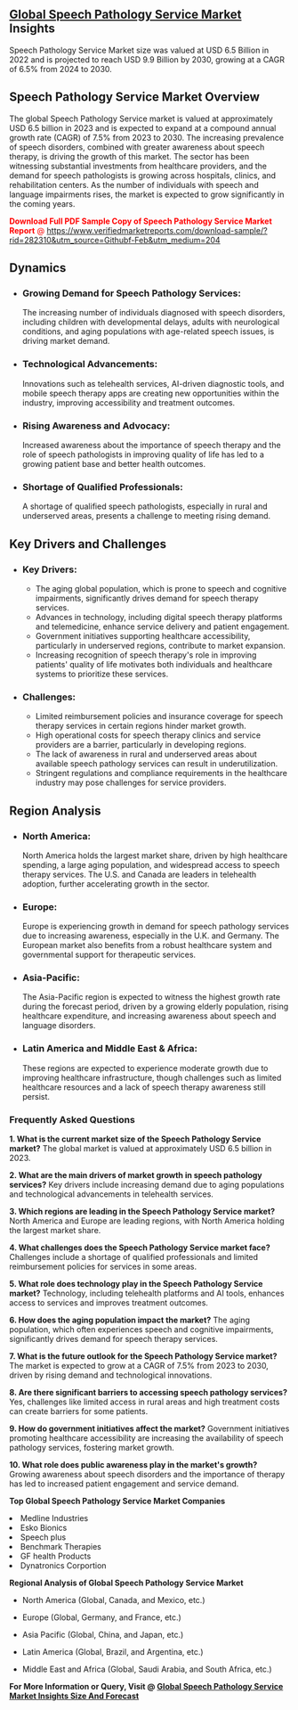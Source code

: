 <h2><a href="https://www.verifiedmarketreports.com/download-sample/?rid=282310&amp;utm_source=Githubf&amp;utm_medium=204" target="_blank">Global Speech Pathology Service Market</a> Insights</h2><p>Speech Pathology Service Market size was valued at USD 6.5 Billion in 2022 and is projected to reach USD 9.9 Billion by 2030, growing at a CAGR of 6.5% from 2024 to 2030.</p><p> <h2>Speech Pathology Service Market Overview</h2> <p>The global Speech Pathology Service market is valued at approximately USD 6.5 billion in 2023 and is expected to expand at a compound annual growth rate (CAGR) of 7.5% from 2023 to 2030. The increasing prevalence of speech disorders, combined with greater awareness about speech therapy, is driving the growth of this market. The sector has been witnessing substantial investments from healthcare providers, and the demand for speech pathologists is growing across hospitals, clinics, and rehabilitation centers. As the number of individuals with speech and language impairments rises, the market is expected to grow significantly in the coming years.</p> <p><p><span class=""><span style="color: #ff0000;"><strong>Download Full PDF Sample Copy of Speech Pathology Service Market Report</strong> @ </span><a href="https://www.verifiedmarketreports.com/download-sample/?rid=282310&amp;utm_source=Githubf-Feb&amp;utm_medium=204" target="_blank">https://www.verifiedmarketreports.com/download-sample/?rid=282310&amp;utm_source=Githubf-Feb&amp;utm_medium=204</a></span></p></p> <h2>Dynamics</h2> <ul> <li><h3>Growing Demand for Speech Pathology Services:</h3> The increasing number of individuals diagnosed with speech disorders, including children with developmental delays, adults with neurological conditions, and aging populations with age-related speech issues, is driving market demand.</li> <li><h3>Technological Advancements:</h3> Innovations such as telehealth services, AI-driven diagnostic tools, and mobile speech therapy apps are creating new opportunities within the industry, improving accessibility and treatment outcomes.</li> <li><h3>Rising Awareness and Advocacy:</h3> Increased awareness about the importance of speech therapy and the role of speech pathologists in improving quality of life has led to a growing patient base and better health outcomes.</li> <li><h3>Shortage of Qualified Professionals:</h3> A shortage of qualified speech pathologists, especially in rural and underserved areas, presents a challenge to meeting rising demand.</li> </ul> <h2>Key Drivers and Challenges</h2> <ul> <li><h3>Key Drivers:</h3> <ul> <li>The aging global population, which is prone to speech and cognitive impairments, significantly drives demand for speech therapy services.</li> <li>Advances in technology, including digital speech therapy platforms and telemedicine, enhance service delivery and patient engagement.</li> <li>Government initiatives supporting healthcare accessibility, particularly in underserved regions, contribute to market expansion.</li> <li>Increasing recognition of speech therapy's role in improving patients' quality of life motivates both individuals and healthcare systems to prioritize these services.</li> </ul> </li> <li><h3>Challenges:</h3> <ul> <li>Limited reimbursement policies and insurance coverage for speech therapy services in certain regions hinder market growth.</li> <li>High operational costs for speech therapy clinics and service providers are a barrier, particularly in developing regions.</li> <li>The lack of awareness in rural and underserved areas about available speech pathology services can result in underutilization.</li> <li>Stringent regulations and compliance requirements in the healthcare industry may pose challenges for service providers.</li> </ul> </li> </ul> <h2>Region Analysis</h2> <ul> <li><h3>North America:</h3> North America holds the largest market share, driven by high healthcare spending, a large aging population, and widespread access to speech therapy services. The U.S. and Canada are leaders in telehealth adoption, further accelerating growth in the sector.</li> <li><h3>Europe:</h3> Europe is experiencing growth in demand for speech pathology services due to increasing awareness, especially in the U.K. and Germany. The European market also benefits from a robust healthcare system and governmental support for therapeutic services.</li> <li><h3>Asia-Pacific:</h3> The Asia-Pacific region is expected to witness the highest growth rate during the forecast period, driven by a growing elderly population, rising healthcare expenditure, and increasing awareness about speech and language disorders.</li> <li><h3>Latin America and Middle East & Africa:</h3> These regions are expected to experience moderate growth due to improving healthcare infrastructure, though challenges such as limited healthcare resources and a lack of speech therapy awareness still persist.</li> </ul> <h3>Frequently Asked Questions</h3> <p><strong>1. What is the current market size of the Speech Pathology Service market?</strong> The global market is valued at approximately USD 6.5 billion in 2023.</p> <p><strong>2. What are the main drivers of market growth in speech pathology services?</strong> Key drivers include increasing demand due to aging populations and technological advancements in telehealth services.</p> <p><strong>3. Which regions are leading in the Speech Pathology Service market?</strong> North America and Europe are leading regions, with North America holding the largest market share.</p> <p><strong>4. What challenges does the Speech Pathology Service market face?</strong> Challenges include a shortage of qualified professionals and limited reimbursement policies for services in some areas.</p> <p><strong>5. What role does technology play in the Speech Pathology Service market?</strong> Technology, including telehealth platforms and AI tools, enhances access to services and improves treatment outcomes.</p> <p><strong>6. How does the aging population impact the market?</strong> The aging population, which often experiences speech and cognitive impairments, significantly drives demand for speech therapy services.</p> <p><strong>7. What is the future outlook for the Speech Pathology Service market?</strong> The market is expected to grow at a CAGR of 7.5% from 2023 to 2030, driven by rising demand and technological innovations.</p> <p><strong>8. Are there significant barriers to accessing speech pathology services?</strong> Yes, challenges like limited access in rural areas and high treatment costs can create barriers for some patients.</p> <p><strong>9. How do government initiatives affect the market?</strong> Government initiatives promoting healthcare accessibility are increasing the availability of speech pathology services, fostering market growth.</p> <p><strong>10. What role does public awareness play in the market's growth?</strong> Growing awareness about speech disorders and the importance of therapy has led to increased patient engagement and service demand.</p> </p><p><strong>Top Global Speech Pathology Service Market Companies</strong></p><div data-test-id=""><p><li>Medline Industries</li><li> Esko Bionics</li><li> Speech plus</li><li> Benchmark Therapies</li><li> GF health Products</li><li> Dynatronics Corportion</li></p><div><strong>Regional Analysis of&nbsp;Global Speech Pathology Service Market</strong></div><ul><li dir="ltr"><p dir="ltr">North America&nbsp;(Global, Canada, and Mexico, etc.)</p></li><li dir="ltr"><p dir="ltr">Europe (Global, Germany, and France, etc.)</p></li><li dir="ltr"><p dir="ltr">Asia Pacific&nbsp;(Global, China, and Japan, etc.)</p></li><li dir="ltr"><p dir="ltr">Latin America&nbsp;(Global, Brazil, and Argentina, etc.)</p></li><li dir="ltr">Middle East and Africa&nbsp;(Global, Saudi Arabia, and South Africa, etc.)</li></ul><p><strong>For More Information or Query, Visit @&nbsp;</strong><strong><a href="https://www.verifiedmarketreports.com/product/speech-pathology-service-market/?utm_source=Githubf&amp;utm_medium=204" target="_blank">Global Speech Pathology Service Market Insights Size And Forecast</a></strong></p></div>
